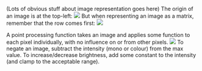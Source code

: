 (Lots of obvious stuff about image representation goes here)
The origin of an image is at the top-left:
![](Pasted%20image%2020230309144457.png)
But when representing an image as a matrix, remember that the row comes first:
![](Pasted%20image%2020230309144606.png)

A point processing function takes an image and applies some function to each pixel individually, with no influence on or from other pixels.
![](Pasted%20image%2020230309144815.png)
To negate an image, subtract the intensity (mono or colour) from the max value.
To increase/decrease brightness, add some constant to the intensity (and clamp to the acceptable range).